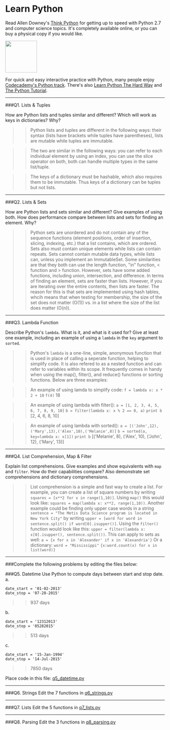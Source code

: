 # Learn Python

Read Allen Downey's [Think Python](http://www.greenteapress.com/thinkpython/) for getting up to speed with Python 2.7 and computer science topics. It's completely available online, or you can buy a physical copy if you would like.

<a href="http://www.greenteapress.com/thinkpython/"><img src="img/think_python.png" style="width: 100px;" target="_blank"></a>

For quick and easy interactive practice with Python, many people enjoy [Codecademy's Python track](http://www.codecademy.com/en/tracks/python). There's also [Learn Python The Hard Way](http://learnpythonthehardway.org/book/) and [The Python Tutorial](https://docs.python.org/2/tutorial/).

---

###Q1. Lists &amp; Tuples

How are Python lists and tuples similar and different? Which will work as keys in dictionaries? Why?

>> Python lists and tuples are different in the following
ways: their syntax (lists have brackets while tuples have 
parentheses), lists are mutable while tuples are immutable.

>>The two are similar in the following ways: you can refer
to each individual element by using an index, you can use the 
slice operator on both, both can handle multiple types in the 
same list/tuple.

>>The keys of a dictionary must be hashable, which also
requires them to be immutable. Thus keys of a dictionary can 
be tuples but not lists.

---

###Q2. Lists &amp; Sets

How are Python lists and sets similar and different? Give examples of using both. How does performance compare between lists and sets for finding an element. Why?

>> Python sets are unordered and do not contain any of the
sequence functions (element positions, order of insertion, 
slicing, indexing, etc.) that a list contains, which are 
ordered. Sets also must contain unique elements while lists 
can contain repeats. Sets cannot contain mutable data types, 
while lists can, unless you implement an ImmutableSet. Some 
similarities are that they both can use the length function, 
"in" function, < function and > function. However, sets have 
some added functions, including union, intersection, and 
difference. In terms of finding an element, sets are faster 
than lists. However, if you are iterating over the entire 
contents, then lists are faster. The reason for this is that 
sets are implemented using hash tables, whcih means that when 
testing for membership, the size of the set does not matter 
(O(1)) vs. in a list where the size of the list does matter 
(O(n)).

---

###Q3. Lambda Function

Describe Python's `lambda`. What is it, and what is it used for? Give at least one example, including an example of using a `lambda` in the `key` argument to `sorted`.

>> Python's `lambda` is a one-line, simple, anonymous function 
that is used in place of calling a seperate function, helping 
to simplify code. It is also refered to as a nested function 
and can refer to variables within its scope. It frequently 
comes in handy when using the map(), filter(), and reduce() 
functions or sorting functions. Below are three examples:

>> An example of using lamda to simplify code: 
>> `f = lambda x: x * 2 + 10`
>> `f(4)`
>> 18

>> An example of using lambda with filter(): 
>> `a = [1, 2, 3, 4, 5, 6, 7, 8, 9, 10]`
>> `b = filter(lambda x: x % 2 == 0, a)`
>> `print b`
>> [2, 4, 6, 8, 10]

>> An example of using lambda with sorted(): 
>> `a = [('John',12),('Mary',13),('Alex',10),('Melanie',8)]`
>> `b = sorted(a, key=lambda x: x[1])`
>> `print b`
>> [('Melanie', 8), ('Alex', 10), ('John', 12), ('Mary', 13)]

---

###Q4. List Comprehension, Map &amp; Filter

Explain list comprehensions. Give examples and show equivalents with `map` and `filter`. How do their capabilities compare? Also demonstrate set comprehensions and dictionary comprehensions.

>> List comprehension is a simple and fast way to create a list. 
>> For example, you can create a list of square numbers by writing `squares = [x**2 for x in range(1,10)]`. Using `map()` this would look like: `squares = map(lambda x: x**2, range(1,10))`. 
>> Another example could be finding only upper case words in a string `sentence = "The Metis Data Science program is located in New York City"` by writing `upper = [word for word in sentence.split() if word[0].isupper()]`. Using the `filter()` function would look like this: `upper = filter(lambda x: x[0].isupper(), sentence.split())`.
>> This can apply to sets as well: `a = {x for x in 'Alexander' if x in 'Alexandria'}`
>> Or a dictionary: `word = "Mississippi"` `{x:word.count(x) for x in list(word)}` 

---

###Complete the following problems by editing the files below:

###Q5. Datetime
Use Python to compute days between start and stop date.   
a.  

```
date_start = '01-02-2013'    
date_stop = '07-28-2015'
```

>> 937 days

b.  
```
date_start = '12312013'  
date_stop = '05282015'  
```

>> 513 days

c.  
```
date_start = '15-Jan-1994'      
date_stop = '14-Jul-2015'  
```

>> 7850 days

Place code in this file: [q5_datetime.py](python/q5_datetime.py)

---

###Q6. Strings
Edit the 7 functions in [q6_strings.py](python/q6_strings.py)

---

###Q7. Lists
Edit the 5 functions in [q7_lists.py](python/q7_lists.py)

---

###Q8. Parsing
Edit the 3 functions in [q8_parsing.py](python/q8_parsing.py)





